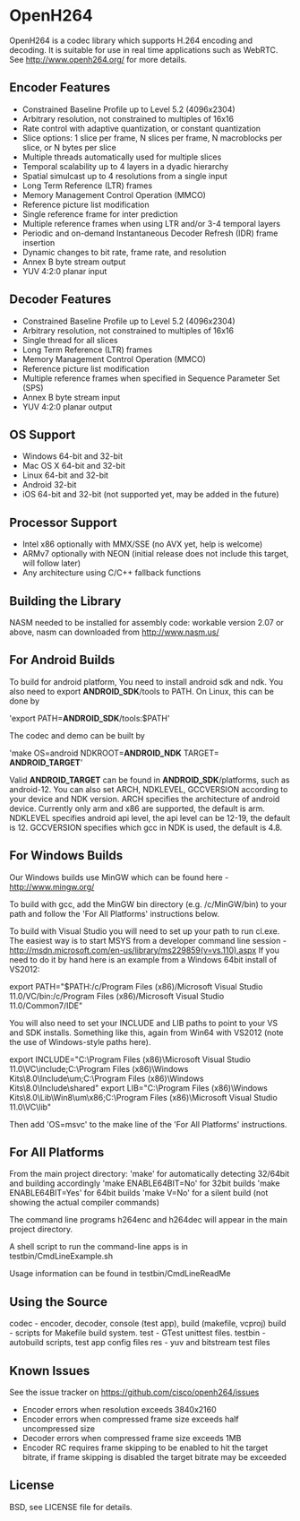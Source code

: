OpenH264
========
OpenH264 is a codec library which supports H.264 encoding and decoding. It is suitable for use in real time applications such as WebRTC. See http://www.openh264.org/ for more details.

Encoder Features
----------------
- Constrained Baseline Profile up to Level 5.2 (4096x2304)
- Arbitrary resolution, not constrained to multiples of 16x16
- Rate control with adaptive quantization, or constant quantization
- Slice options: 1 slice per frame, N slices per frame, N macroblocks per slice, or N bytes per slice
- Multiple threads automatically used for multiple slices
- Temporal scalability up to 4 layers in a dyadic hierarchy
- Spatial simulcast up to 4 resolutions from a single input
- Long Term Reference (LTR) frames
- Memory Management Control Operation (MMCO)
- Reference picture list modification
- Single reference frame for inter prediction
- Multiple reference frames when using LTR and/or 3-4 temporal layers
- Periodic and on-demand Instantaneous Decoder Refresh (IDR) frame insertion
- Dynamic changes to bit rate, frame rate, and resolution
- Annex B byte stream output
- YUV 4:2:0 planar input

Decoder Features
----------------
- Constrained Baseline Profile up to Level 5.2 (4096x2304)
- Arbitrary resolution, not constrained to multiples of 16x16
- Single thread for all slices
- Long Term Reference (LTR) frames
- Memory Management Control Operation (MMCO)
- Reference picture list modification
- Multiple reference frames when specified in Sequence Parameter Set (SPS)
- Annex B byte stream input
- YUV 4:2:0 planar output

OS Support
----------
- Windows 64-bit and 32-bit
- Mac OS X 64-bit and 32-bit
- Linux 64-bit and 32-bit
- Android 32-bit
- iOS 64-bit and 32-bit (not supported yet, may be added in the future)

Processor Support
-----------------
- Intel x86 optionally with MMX/SSE (no AVX yet, help is welcome)
- ARMv7 optionally with NEON (initial release does not include this target, will follow later)
- Any architecture using C/C++ fallback functions

Building the Library
--------------------
NASM needed to be installed for assembly code: workable version 2.07 or above, nasm can downloaded from http://www.nasm.us/

For Android Builds
------------------
To build for android platform, You need to install android sdk and ndk. You also need to export **ANDROID_SDK**/tools to PATH. On Linux, this can be done by

'export PATH=**ANDROID_SDK**/tools:$PATH'

The codec and demo can be built by

'make OS=android NDKROOT=**ANDROID_NDK** TARGET= **ANDROID_TARGET**'

Valid **ANDROID_TARGET** can be found in **ANDROID_SDK**/platforms, such as android-12. 
You can also set ARCH, NDKLEVEL, GCCVERSION according to your device and NDK version.
ARCH specifies the architecture of android device. Currently only arm and x86 are supported, the default is arm.
NDKLEVEL specifies android api level, the api level can be 12-19, the default is 12.
GCCVERSION specifies which gcc in NDK is used, the default is 4.8.

For Windows Builds
------------------

Our Windows builds use MinGW which can be found here - http://www.mingw.org/

To build with gcc, add the MinGW bin directory (e.g. /c/MinGW/bin) to your path and follow the 'For All Platforms' instructions below.

To build with Visual Studio you will need to set up your path to run cl.exe.  The easiest way is to start MSYS from a developer command line session - http://msdn.microsoft.com/en-us/library/ms229859(v=vs.110).aspx  If you need to do it by hand here is an example from a Windows 64bit install of VS2012:

export PATH="$PATH:/c/Program Files (x86)/Microsoft Visual Studio 11.0/VC/bin:/c/Program Files (x86)/Microsoft Visual Studio 11.0/Common7/IDE"

You will also need to set your INCLUDE and LIB paths to point to your VS and SDK installs.  Something like this, again from Win64 with VS2012 (note the use of Windows-style paths here).

export INCLUDE="C:\Program Files (x86)\Microsoft Visual Studio 11.0\VC\include;C:\Program Files (x86)\Windows Kits\8.0\Include\um;C:\Program Files (x86)\Windows Kits\8.0\Include\shared"
export LIB="C:\Program Files (x86)\Windows Kits\8.0\Lib\Win8\um\x86;C:\Program Files (x86)\Microsoft Visual Studio 11.0\VC\lib"

Then add 'OS=msvc' to the make line of the 'For All Platforms' instructions.

For All Platforms
-------------------
From the main project directory:
'make' for automatically detecting 32/64bit and building accordingly
'make ENABLE64BIT=No' for 32bit builds
'make ENABLE64BIT=Yes' for 64bit builds
'make V=No' for a silent build (not showing the actual compiler commands)

The command line programs h264enc and h264dec will appear in the main project directory.

A shell script to run the command-line apps is in testbin/CmdLineExample.sh

Usage information can be found in testbin/CmdLineReadMe

Using the Source
----------------
codec - encoder, decoder, console (test app), build (makefile, vcproj)
build - scripts for Makefile build system.
test - GTest unittest files.
testbin - autobuild scripts, test app config files
res - yuv and bitstream test files

Known Issues
------------
See the issue tracker on https://github.com/cisco/openh264/issues
- Encoder errors when resolution exceeds 3840x2160
- Encoder errors when compressed frame size exceeds half uncompressed size
- Decoder errors when compressed frame size exceeds 1MB
- Encoder RC requires frame skipping to be enabled to hit the target bitrate,
  if frame skipping is disabled the target bitrate may be exceeded

License
-------
BSD, see LICENSE file for details.
